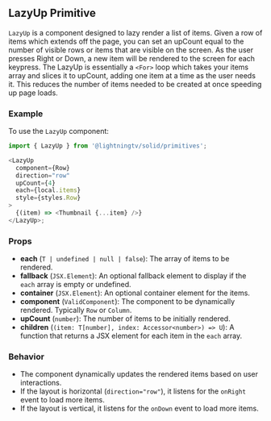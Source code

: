 ## LazyUp Primitive

`LazyUp` is a component designed to lazy render a list of items. Given a row of items which extends off the page, you can set an upCount equal to the number of visible rows or items that are visible on the screen. As the user presses Right or Down, a new item will be rendered to the screen for each keypress. The LazyUp is essentially a `<For>` loop which takes your items array and slices it to upCount, adding one item at a time as the user needs it. This reduces the number of items needed to be created at once speeding up page loads.

### Example

To use the `LazyUp` component:

```javascript
import { LazyUp } from '@lightningtv/solid/primitives';

<LazyUp
  component={Row}
  direction="row"
  upCount={4}
  each={local.items}
  style={styles.Row}
>
  {(item) => <Thumbnail {...item} />}
</LazyUp>;
```

### Props

- **each** (`T | undefined | null | false`): The array of items to be rendered.
- **fallback** (`JSX.Element`): An optional fallback element to display if the `each` array is empty or undefined.
- **container** (`JSX.Element`): An optional container element for the items.
- **component** (`ValidComponent`): The component to be dynamically rendered. Typically `Row` or `Column`.
- **upCount** (`number`): The number of items to be initially rendered.
- **children** (`(item: T[number], index: Accessor<number>) => U`): A function that returns a JSX element for each item in the `each` array.

### Behavior

- The component dynamically updates the rendered items based on user interactions.
- If the layout is horizontal (`direction="row"`), it listens for the `onRight` event to load more items.
- If the layout is vertical, it listens for the `onDown` event to load more items.
